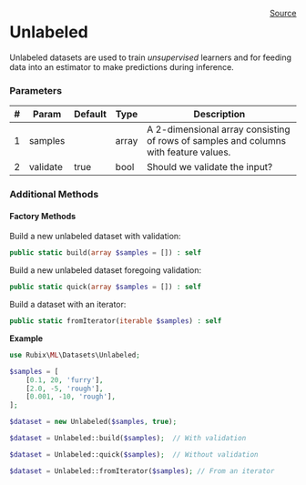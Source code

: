 <span style="float:right;"><a href="https://github.com/RubixML/RubixML/blob/master/src/Datasets/Unlabeled.php">Source</a></span>

# Unlabeled
Unlabeled datasets are used to train *unsupervised* learners and for feeding data into an estimator to make predictions during inference.

### Parameters
| # | Param | Default | Type | Description |
|---|---|---|---|---|
| 1 | samples | | array | A 2-dimensional array consisting of rows of samples and columns with feature values. |
| 2 | validate | true | bool | Should we validate the input? |

### Additional Methods

#### Factory Methods
Build a new unlabeled dataset with validation:
```php
public static build(array $samples = []) : self
```

Build a new unlabeled dataset foregoing validation:
```php
public static quick(array $samples = []) : self
```

Build a dataset with an iterator:
```php
public static fromIterator(iterable $samples) : self
```

**Example**

```php
use Rubix\ML\Datasets\Unlabeled;

$samples = [
    [0.1, 20, 'furry'],
    [2.0, -5, 'rough'],
    [0.001, -10, 'rough'],
];

$dataset = new Unlabeled($samples, true);

$dataset = Unlabeled::build($samples);  // With validation

$dataset = Unlabeled::quick($samples);  // Without validation

$dataset = Unlabeled::fromIterator($samples); // From an iterator
```
